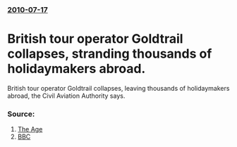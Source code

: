 ### [2010-07-17](/news/2010/07/17/index.md)

# British tour operator Goldtrail collapses, stranding thousands of holidaymakers abroad. 

British tour operator Goldtrail collapses, leaving thousands of holidaymakers abroad, the Civil Aviation Authority says.


### Source:

1. [The Age](http://news.theage.com.au/breaking-news-world/uk-tour-group-broke-with-tourists-abroad-20100717-10eqr.html)
2. [BBC](http://www.bbc.co.uk/news/uk-10671063)
